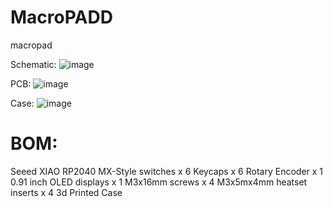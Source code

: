 # MacroPADD
macropad

Schematic: 
![image](https://github.com/user-attachments/assets/72b442a4-c44a-4ae7-b334-90716ad5dd3e)

PCB:
![image](https://github.com/user-attachments/assets/39b66be5-b9ce-4c98-a32c-b262828bd700)

Case:
![image](https://github.com/user-attachments/assets/069c2f61-656b-423b-bdba-eb5fa45ae831)

# BOM:
Seeed XIAO RP2040
MX-Style switches x 6
Keycaps x 6
Rotary Encoder x 1 
0.91 inch OLED displays x 1 
M3x16mm screws x 4
M3x5mx4mm heatset inserts x 4
3d Printed Case
